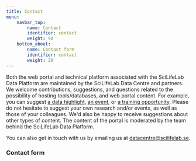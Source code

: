 ```yaml
---
title: Contact
menu:
    navbar_top:
        name: Contact
        identifier: contact
        weight: 90
    bottom_about:
        name: Contact form
        identifier: contact
        weight: 20
---
```


Both the web portal and technical platform associated with the SciLifeLab Data Platform are maintained by the SciLifeLab Data Centre and partners. We welcome contributions, suggestions, and questions related to the possibility of hosting tools/databases, and web portal content. For example, you can suggest [a data highlight](/highlights/), [an event](/events/), or [a training opportunity](/events/). Please do not hesitate to suggest your own research and/or events, as well as those of your colleagues. We'd also be happy to receive suggestions about other types of content. The content of the portal is moderated by the team behind the SciLifeLab Data Platform.

You can also get in touch with us by emailing us at [datacentre@scilifelab.se](mailto:datacentre@scilifelab.se).

### Contact form
